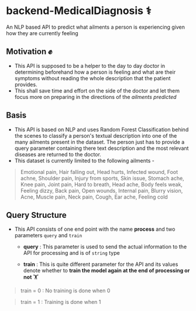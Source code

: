 # backend-MedicalDiagnosis ⚕️
An NLP based API to predict what ailments a person is experiencing given how they are currently feeling

## Motivation ✊
- This API is supposed to be a helper to the day to day doctor in determining beforehand how a person is feeling and what are their symptoms without reading the whole description that the patient provides.
- This shall save time and effort on the side of the doctor and let them focus more on preparing in the directions of the *ailments predicted*

## Basis 
- This API is based on NLP and uses Random Forest Classification behind the scenes to classify a person's textual description into one of the many ailments present in the dataset. The person just has to provide a query parameter containing there text description and the most relevant diseases are returned to the doctor.
- This dataset is currently limited to the following ailments -
> Emotional pain, Hair falling out, Head hurts, Infected wound, Foot achne, Shoulder pain, Injury from sports, Skin issue, Stomach ache, Knee pain, Joint pain, Hard to breath, Head ache, Body feels weak, Feeling dizzy, Back pain, Open wounds, Internal pain, Blurry vision, Acne, Muscle pain, Neck pain, Cough, Ear ache, Feeling cold

## Query Structure 
- This API consists of one end point with the name **process** and two parameters `query` and `train`

    - **query** : This parameter is used to send the actual information to the API for processing and is of `string` type
    
    - **train** : This is quite different parameter for the API and its values denote whether to **train the model again at the end of processing or not** 🏋️

> train = 0 : No training is done when 0 
                 
> train = 1 : Training is done when 1
